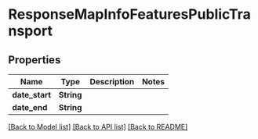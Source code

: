 # ResponseMapInfoFeaturesPublicTransport

## Properties
Name | Type | Description | Notes
------------ | ------------- | ------------- | -------------
**date_start** | **String** |  | 
**date_end** | **String** |  | 

[[Back to Model list]](../README.md#documentation-for-models) [[Back to API list]](../README.md#documentation-for-api-endpoints) [[Back to README]](../README.md)


